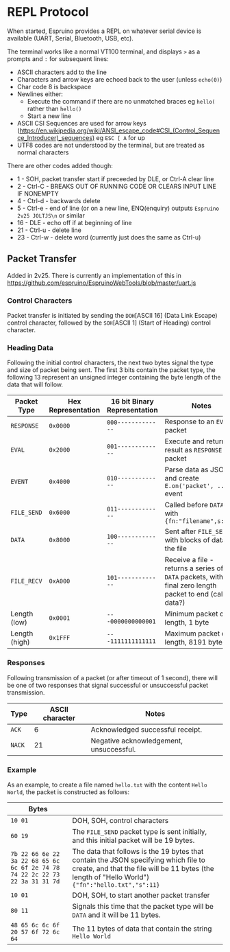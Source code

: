 REPL Protocol
===============

When started, Espruino provides a REPL on whatever serial device is available (UART, Serial, Bluetooth, USB, etc).

The terminal works like a normal VT100 terminal, and displays `>` as a prompts and `:` for subsequent lines:

* ASCII characters add to the line
* Characters and arrow keys are echoed back to the user (unless `echo(0)`)
* Char code 8 is backspace
* Newlines either:
  * Execute the command if there are no unmatched braces eg `hello(` rather than `hello()`
  * Start a new line
* ASCII CSI Sequences are used for arrow keys (https://en.wikipedia.org/wiki/ANSI_escape_code#CSI_(Control_Sequence_Introducer)_sequences) eg `ESC [ A` for up
* UTF8 codes are not understood by the terminal, but are treated as normal characters

There are other codes added though:

* 1 - SOH, packet transfer start if preceeded by DLE, or Ctrl-A clear line
* 2 - Ctrl-C - BREAKS OUT OF RUNNING CODE OR CLEARS INPUT LINE IF NONEMPTY
* 4 - Ctrl-d - backwards delete
* 5 - Ctrl-e - end of line (or on a new line, ENQ(enquiry) outputs `Espruino 2v25 JOLTJS\n` or similar
* 16 - DLE - echo off if at beginning of line
* 21 - Ctrl-u - delete line
* 23 - Ctrl-w - delete word (currently just does the same as Ctrl-u)

## Packet Transfer

Added in 2v25. There is currently an implementation of this in https://github.com/espruino/EspruinoWebTools/blob/master/uart.js

### Control Characters

Packet transfer is initiated by sending the `DOH`[ASCII 16] (Data Link Escape) control character, followed by the `SOH`[ASCII 1] (Start of Heading) control character.

### Heading Data

Following the initial control characters, the next two bytes signal the type and size of packet being sent. The first 3 bits contain the packet type, the following 13 represent an unsigned integer containing the byte length of the data that will follow.

| Packet Type   | Hex Representation | 16 bit Binary Representation | Notes                                                                                                       |
| ------------- | ------------------ | ---------------------------- | ----------------------------------------------------------------------------------------------------------- |
| `RESPONSE`    | `0x0000`           | `000-------------`           | Response to an `EVAL` packet                                                                                |
| `EVAL`        | `0x2000`           | `001-------------`           | Execute and return the result as `RESPONSE` packet                                                          |
| `EVENT`       | `0x4000`           | `010-------------`           | Parse data as JSON and create `E.on('packet', ...)` event                                                   |
| `FILE_SEND`   | `0x6000`           | `011-------------`           | Called before `DATA`, with `{fn:"filename",s:123}`                                                          |
| `DATA`        | `0x8000`           | `100-------------`           | Sent after `FILE_SEND` with blocks of data for the file                                                     |
| `FILE_RECV`   | `0xA000`           | `101-------------`           | Receive a file - returns a series of `DATA` packets, with a final zero length packet to end (calling data?) |
| Length (low)  | `0x0001`           | `---0000000000001`           | Minimum packet data length, 1 byte                                                                          |
| Length (high) | `0x1FFF`           | `---1111111111111`           | Maximum packet data length, 8191 bytes                                                                      |

### Responses

Following transmission of a packet (or after timeout of 1 second), there will be one of two responses that signal successful or unsuccessful packet transmission.

| Type   | ASCII character | Notes                                   |
| ------ | --------------- | --------------------------------------- |
| `ACK`  | 6               | Acknowledged successful receipt.        |
| `NACK` | 21              | Negative acknowledgement, unsuccessful. |

### Example

As an example, to create a file named `hello.txt` with the content `Hello World`, the packet is constructed as follows:

| Bytes                                                                        |                                                                                                                                                                                                  |
| ---------------------------------------------------------------------------- | ------------------------------------------------------------------------------------------------------------------------------------------------------------------------------------------------ |
| `10 01`                                                                      | DOH, SOH, control characters                                                                                                                                                                     |
| `60 19`                                                                      | The `FILE_SEND` packet type is sent initially, and this initial packet will be 19 bytes.                                                                                                         |
| `7b 22 66 6e 22 3a 22 68 65 6c 6c 6f 2e 74 78 74 22 2c 22 73 22 3a 31 31 7d` | The data that follows is the 19 bytes that contain the JSON specifying which file to create, and that the file will be 11 bytes (the length of "Hello World") <br /> `{"fn":"hello.txt","s":11}` |
| `10 01`                                                                      | DOH, SOH, to start another packet transfer                                                                                                                                                       |
| `80 11`                                                                      | Signals this time that the packet type will be `DATA` and it will be 11 bytes.                                                                                                                   |
| `48 65 6c 6c 6f 20 57 6f 72 6c 64`                                           | The 11 bytes of data that contain the string `Hello World`                                                                                                                                       |
